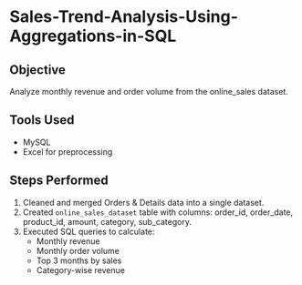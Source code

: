 # Sales-Trend-Analysis-Using-Aggregations-in-SQL

## Objective
Analyze monthly revenue and order volume from the online_sales dataset.

## Tools Used
- MySQL
- Excel for preprocessing

## Steps Performed
1. Cleaned and merged Orders & Details data into a single dataset.
2. Created `online_sales_dataset` table with columns: order_id, order_date, product_id, amount, category, sub_category.
3. Executed SQL queries to calculate:
   - Monthly revenue
   - Monthly order volume
   - Top 3 months by sales
   - Category-wise revenue
